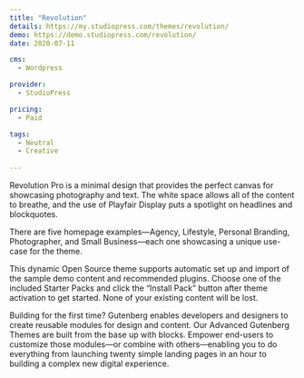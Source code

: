 ```yaml
---
title: "Revolution"
details: https://my.studiopress.com/themes/revolution/
demo: https://demo.studiopress.com/revolution/
date: 2020-07-11

cms: 
  - Wordpress

provider: 
  - StudioPress

pricing:
  - Paid

tags:
  - Neutral
  - Creative
  
---
```


Revolution Pro is a minimal design that provides the perfect canvas for showcasing photography and text. The white space allows all of the content to breathe, and the use of Playfair Display puts a spotlight on headlines and blockquotes.

There are five homepage examples—Agency, Lifestyle, Personal Branding, Photographer, and Small Business—each one showcasing a unique use-case for the theme. 

This dynamic Open Source theme supports automatic set up and import of the sample demo content and recommended plugins. Choose one of the included Starter Packs and click the “Install Pack” button after theme activation to get started. None of your existing content will be lost.

Building for the first time? Gutenberg enables developers and designers to create reusable modules for design and content. Our Advanced Gutenberg Themes are built from the base up with blocks. Empower end-users to customize those modules—or combine with others—enabling you to do everything from launching twenty simple landing pages in an hour to building a complex new digital experience.
